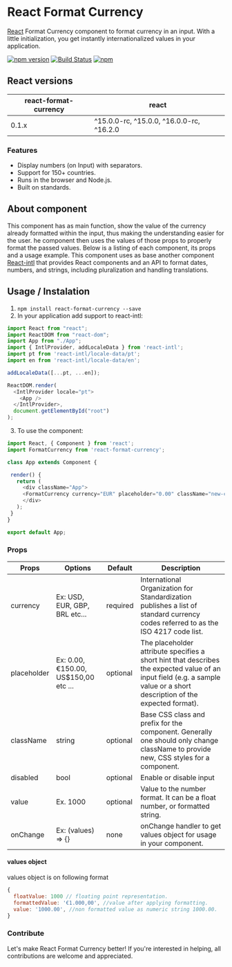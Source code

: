 # React Format Currency

[React](http://facebook.github.io/react/) Format Currency component to format currency in an input. With a little initialization, you get instantly internationalized values in your application.

[![npm version](http://img.shields.io/npm/v/react-format-currency.svg)](https://npmjs.org/package/react-format-currency)
[![Build Status](https://travis-ci.org/apoca/react-format-currency.svg?branch=master)](https://travis-ci.org/apoca/react-format-currency)
[![npm](https://img.shields.io/npm/dm/react-format-currency.svg)](https://www.npmjs.com/package/react-format-currency)

## React versions

| react-format-currency | react |
| --- | --- |
| 0.1.x | ^15.0.0-rc, ^15.0.0, ^16.0.0-rc, ^16.2.0 |

### Features

- Display numbers (on Input) with separators.
- Support for 150+ countries.
- Runs in the browser and Node.js.
- Built on standards.

## About component

This component has as main function, show the value of the currency already formatted within the input, thus making the understanding easier for the user. he component then uses the values of those props to properly format the passed values. Below is a listing of each component, its props and a usage example. This component uses as base another component [React-intl](https://github.com/yahoo/react-intl/) that provides React components and an API to format dates, numbers, and strings, including pluralization and handling translations.

## Usage / Instalation


1. `npm install react-format-currency --save`
2. In your application add support to react-intl:
```js
import React from "react";
import ReactDOM from "react-dom";
import App from "./App";
import { IntlProvider, addLocaleData } from 'react-intl';
import pt from 'react-intl/locale-data/pt';
import en from 'react-intl/locale-data/en';

addLocaleData([...pt, ...en]);

ReactDOM.render(
  <IntlProvider locale="pt">
    <App />
  </IntlProvider>,
  document.getElementById("root")
);
```

3. To use the component:
 ```js
import React, { Component } from 'react';
import FormatCurrency from 'react-format-currency';

class App extends Component {

  render() {
    return (
      <div className="App">
      <FormatCurrency currency="EUR" placeholder="0.00" className="new-class-name" value={1000} disabled={true} onChange={(values) => console.log('values: ', values)} />
      </div>
    );
  }
}

export default App;
```

### Props

| Props        | Options           | Default  | Description |
| ------------- |-------------| -----| -------- |
| currency | Ex: USD, EUR, GBP, BRL etc... | required | International Organization for Standardization publishes a list of standard currency codes referred	to as the ISO 4217 code list. |
| placeholder | Ex: 0.00, €150.00, US$150,00 etc ...| optional | The placeholder attribute specifies a short hint that describes the expected value of an input field (e.g. a sample value or a short description of the expected format). |
| className | string| optional | Base CSS class and prefix for the component. Generally one should only change className to provide new, CSS styles for a component. |
| disabled | bool| optional | Enable or disable input |
| value | Ex. 1000 | optional | Value to the number format. It can be a float number, or formatted string. |
| onChange | Ex: (values) => {} | none | onChange handler to get values object for usage in your component. |

#### values object

values object is on following format
```js
{
  floatValue: 1000 // floating point representation.
  formattedValue: '€1.000,00', //value after applying formatting.
  value: '1000.00', //non formatted value as numeric string 1000.00.
}
```

### Contribute

Let's make React Format Currency better! If you're interested in helping, all contributions are welcome and appreciated.
